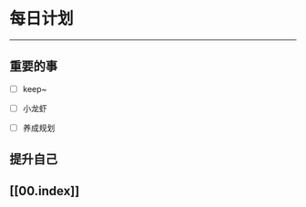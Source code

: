 
# 每日计划
---
## 重要的事

- [ ]  keep~
- [ ]  小龙虾
- [ ]  养成规划



## 提升自己

  



## [[00.index]]










